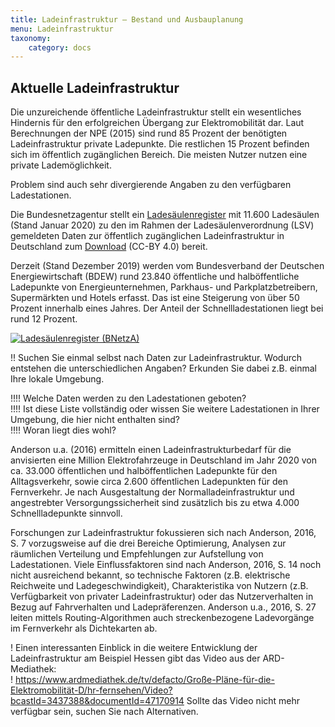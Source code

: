 ```yaml
---
title: Ladeinfrastruktur – Bestand und Ausbauplanung
menu: Ladeinfrastruktur
taxonomy:
    category: docs
---
```

## Aktuelle Ladeinfrastruktur

Die unzureichende öffentliche Ladeinfrastruktur stellt ein wesentliches Hindernis für den erfolgreichen Übergang zur Elektromobilität dar. Laut Berechnungen der NPE (2015) sind rund 85 Prozent der benötigten Ladeinfrastruktur private Ladepunkte. Die restlichen 15 Prozent befinden sich im öffentlich zugänglichen Bereich. Die meisten Nutzer nutzen eine private Lademöglichkeit.

Problem sind auch sehr divergierende Angaben zu den verfügbaren Ladestationen. 

Die Bundesnetzagentur stellt ein <a href="https://netzausbau.maps.arcgis.com/apps/webappviewer/index.html?id=0b5ca416de8445e4b68666a202f0f833">Ladesäulenregister</a> mit  11.600 Ladesäulen (Stand Januar 2020) zu den im Rahmen der Ladesäulenverordnung (LSV) gemeldeten Daten zur öffentlich zugänglichen Ladeinfrastruktur in Deutschland zum [Download](https://www.bundesnetzagentur.de/DE/Sachgebiete/ElektrizitaetundGas/Unternehmen_Institutionen/HandelundVertrieb/Ladesaeulenkarte/Ladesaeulenkarte_node.html) (CC-BY 4.0) bereit.

Derzeit (Stand Dezember 2019) werden vom Bundesverband der Deutschen Energiewirtschaft (BDEW) rund 23.840 öffentliche und halböffentliche Ladepunkte von Energieunternehmen, Parkhaus- und Parkplatzbetreibern, Supermärkten und Hotels erfasst. Das ist eine Steigerung von über 50 Prozent innerhalb eines Jahres. Der Anteil der Schnellladestationen liegt bei rund 12 Prozent.

[![Ladesäulenregister (BNetzA)](ladesaeulenregister_BNetzA.jpg?classes=caption "Ladesäulenregister der BNetzA (Januar 2019)")](https://www.bundesnetzagentur.de/DE/Sachgebiete/ElektrizitaetundGas/Unternehmen_Institutionen/HandelundVertrieb/Ladesaeulenkarte/Ladesaeulenkarte_node.html)

<!-- 
Nachfolgende Abbildung deutet als Übersicht das verfügbare Ladenetz in Deutschland und den Benelux-Ländern an (http://maps.ladenetz.de/).
[![](ladenetz.png?classes=caption "Ladenetz DACH- und Benelux-Länder (Juni 2018) [http://maps.ladenetz.de/](http://maps.ladenetz.de/)")](http://maps.ladenetz.de/)
-->

!! Suchen Sie einmal selbst nach Daten zur Ladeinfrastruktur. Wodurch entstehen die unterschiedlichen Angaben? Erkunden Sie dabei z.B. einmal Ihre lokale Umgebung.


!!!! Welche Daten werden zu den Ladestationen geboten? <br> 
!!!! Ist diese Liste vollständig oder wissen Sie weitere Ladestationen in Ihrer Umgebung, die hier nicht enthalten sind? <br>
!!!! Woran liegt dies wohl?

Anderson u.a. (2016) ermitteln einen Ladeinfrastrukturbedarf für die anvisierten eine Million Elektrofahrzeuge in Deutschland im Jahr 2020 von ca. 33.000 öffentlichen und halböffentlichen Ladepunkte für den Alltagsverkehr, sowie circa 2.600 öffentlichen Ladepunkten für den Fernverkehr. Je nach Ausgestaltung der Normalladeinfrastruktur und angestrebter Versorgungssicherheit sind zusätzlich bis zu etwa 4.000 Schnellladepunkte sinnvoll.

Forschungen zur Ladeinfrastruktur fokussieren sich nach Anderson, 2016, S. 7 vorzugsweise auf die drei Bereiche Optimierung, Analysen zur räumlichen Verteilung und Empfehlungen zur Aufstellung von Ladestationen. Viele Einflussfaktoren sind nach Anderson, 2016, S. 14 noch nicht ausreichend bekannt, so technische Faktoren (z.B. elektrische Reichweite und Ladegeschwindigkeit), Charakteristika von Nutzern (z.B. Verfügbarkeit von privater Ladeinfrastruktur) oder das Nutzerverhalten in Bezug auf Fahrverhalten und Ladepräferenzen.
Anderson u.a., 2016, S. 27 leiten mittels Routing-Algorithmen auch streckenbezogene Ladevorgänge im Fernverkehr als Dichtekarten ab.

! Einen interessanten Einblick in die weitere Entwicklung der Ladeinfrastruktur am Beispiel Hessen gibt das Video aus der ARD-Mediathek: <br>
! https://www.ardmediathek.de/tv/defacto/Große-Pläne-für-die-Elektromobilität-D/hr-fernsehen/Video?bcastId=3437388&documentId=47170914 Sollte das Video nicht mehr verfügbar sein, suchen Sie nach Alternativen.
